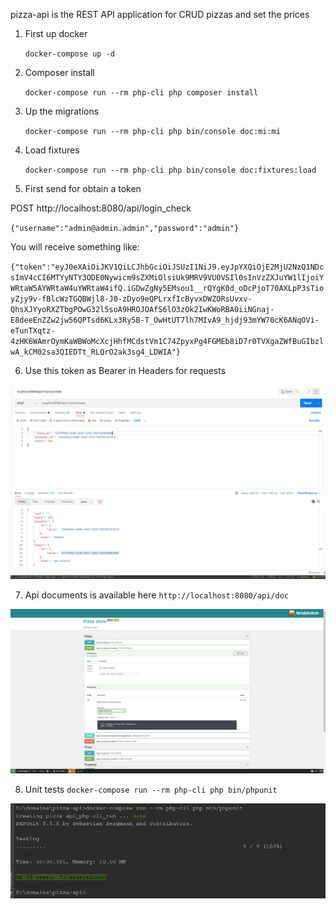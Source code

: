 pizza-api is the REST API application for CRUD pizzas and set the prices

1. First up docker
   
   `docker-compose up -d`

2. Composer install

   `docker-compose run --rm php-cli php composer install`

3. Up the migrations

   `docker-compose run --rm php-cli php bin/console doc:mi:mi`

4. Load fixtures

   `docker-compose run --rm php-cli php bin/console doc:fixtures:load`

5. First send for obtain a token

POST http://localhost:8080/api/login_check 

`{"username":"admin@admin.admin","password":"admin"}`

You will receive something like:

`{"token":"eyJ0eXAiOiJKV1QiLCJhbGciOiJSUzI1NiJ9.eyJpYXQiOjE2MjU2NzQ1NDcsImV4cCI6MTYyNTY3ODE0Nywicm9sZXMiOlsiUk9MRV9VU0VSIl0sInVzZXJuYW1lIjoiYWRtaW5AYWRtaW4uYWRtaW4ifQ.iGDwZgNy5EMsou1__rQYgK0d_oDcPjoT70AXLpP3sTioyZjy9v-fBlcWzTGQBWjl8-J0-zDyo9eQPLrxfIcByvxDWZORsUvxv-QhsXJYyoRXZTbgPOwG32l5soA9HROJOAfS6lO3zOk2IwKWoRBA0iiNGnaj-E8deeEnZZw2jw56QPTsd6KLx3Ry5B-T_OwHtUT7lh7MIvA9_hjdj93mYW70cK6ANqOVi-eTunTXqtz-4zHK6WAmrOymKaWBWoMcXcjHhfMCdstVm1C74ZpyxPg4FGMEb8iD7r0TVXgaZWfBuGIbzlwA_kCM02sa3QIEDTt_RLQrO2ak3sg4_LDWIA"}`

6. Use this token as Bearer in Headers for requests

![img_1.png](img_1.png)

7. Api documents is available here `http://localhost:8080/api/doc`

![img_3.png](img_3.png)

8. Unit tests `docker-compose run --rm php-cli php bin/phpunit`

![img_2.png](img_2.png)